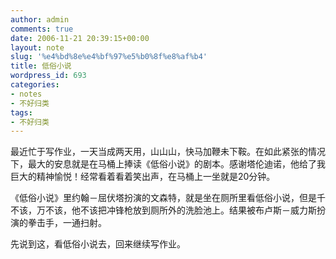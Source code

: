 ```yaml
---
author: admin
comments: true
date: 2006-11-21 20:39:15+00:00
layout: note
slug: '%e4%bd%8e%e4%bf%97%e5%b0%8f%e8%af%b4'
title: 低俗小说
wordpress_id: 693
categories:
- notes
- 不好归类
tags:
- 不好归类
---
```


最近忙于写作业，一天当成两天用，山山山，快马加鞭未下鞍。在如此紧张的情况下，最大的安息就是在马桶上捧读《低俗小说》的剧本。感谢塔伦迪诺，他给了我巨大的精神愉悦！经常看着看着笑出声，在马桶上一坐就是20分钟。

《低俗小说》里约翰－屈伏塔扮演的文森特，就是坐在厕所里看低俗小说，但是千不该，万不该，他不该把冲锋枪放到厕所外的洗脸池上。结果被布卢斯－威力斯扮演的拳击手，一通扫射。

先说到这，看低俗小说去，回来继续写作业。
